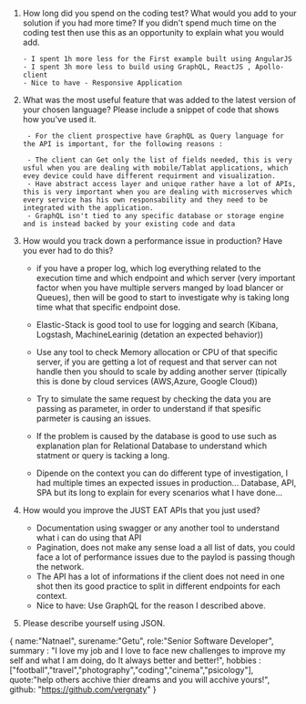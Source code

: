 1.	How long did you spend on the coding test?   What would you add to your        solution if you had more time? If you didn't spend much time on the coding test then use this as an opportunity to explain what you would add.

        - I spent 1h more less for the First example built using AngularJS
        - I spent 3h more less to build using GraphQL, ReactJS , Apollo-client
        - Nice to have - Responsive Application 

2. What was the most useful feature that was added to the latest version of your chosen language? Please include a snippet of code that shows how you've used it.

        - For the client prospective have GraphQL as Query language for the API is important, for the following reasons :

        - The client can Get only the list of fields needed, this is very usful when you are dealing with mobile/Tablat applications, which evey device could have different requirment and visualization. 
        - Have abstract access layer and unique rather have a lot of APIs, this is very important when you are dealing with microserves which every service has his own responsability and they need to be integrated with the application.
        - GraphQL isn't tied to any specific database or storage engine and is instead backed by your existing code and data


3. How would you track down a performance issue in production? Have you ever had to do this?

    - if you have a proper log, which log everything related to the execution time and which endpoint and which server (very important factor when you have multiple servers manged by load blancer or Queues), then will be good to start to investigate why is taking long time what that specific endpoint dose. 

    - Elastic-Stack is good tool to use for logging and search (Kibana, Logstash, MachineLearinig (detation an expected behavior))

    - Use any tool to check Memory allocation or CPU of that specific server, if you are getting a lot of request and that server can not handle then you should to scale by adding another server (tipically this is done by cloud services (AWS,Azure, Google Cloud))

    - Try to simulate the same request by checking the data you are passing as parameter, in order to understand if that spesific parmeter is causing an issues. 

    -  If the problem is caused by the database is good to use such as explanation plan for Relational Database to understand which statment or query is tacking a long.

    - Dipende on the context you can do different type of investigation, I had multiple times an expected issues in production... Database, API, SPA but its long to explain for every scenarios what I have done... 


4. How would you improve the JUST EAT APIs that you just used?

    - Documentation using swagger or any another tool to understand what i can do using that API
    - Pagination, does not make any sense load a all list of dats, you could face a lot of performance issues due to the paylod is passing though the network. 
    - The API has a lot of informations if the client does not need in one shot then its good practice to split in different endpoints for each context.
    - Nice to have: Use GraphQL for the reason I described above. 

5. Please describe yourself using JSON.

{
    name:"Natnael",
    surename:"Getu",
    role:"Senior Software Developer",
    summary : "I love my job and I love to face new challenges to improve my self and what I am doing, do It always better and better!",
    hobbies :["football","travel","photography","coding","cinema","psicology"],
    quote:"help others acchive thier dreams and you will acchive yours!",
    github: "https://github.com/vergnaty"
}